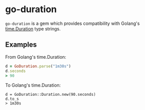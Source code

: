 go-duration
===========

`go-duration` is a gem which provides compatibility with Golang's
[time.Duration](https://golang.org/pkg/time/#Duration) type strings.

## Examples

From Golang's time.Duration:

```ruby
d = GoDuration.parse("1m30s")
d.seconds
> 90
```

To Golang's time.Duration:

```
d = GoDuration::Duration.new(90.seconds)
d.to_s
> 1m30s
```
